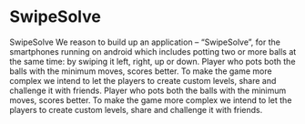 # SwipeSolve
SwipeSolve  We reason to build up an application – “SwipeSolve”, for the smartphones running on android which includes potting two or more balls at the same time: by swiping it left, right, up or down. Player who pots both the balls with the minimum moves, scores better. To make the game more complex we intend to let the players to create custom levels, share and challenge it with friends.
 Player who pots both the balls with the minimum moves, scores better. To make the game more complex we intend to let the players to create custom levels, share and challenge it with friends.
